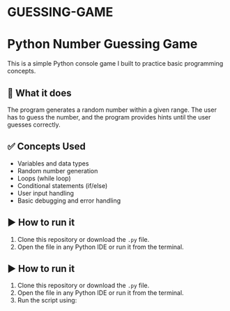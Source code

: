 # GUESSING-GAME

# Python Number Guessing Game

This is a simple Python console game I built to practice basic programming concepts.

## 📌 What it does
The program generates a random number within a given range. The user has to guess the number, and the program provides hints until the user guesses correctly.

## ✅ Concepts Used
- Variables and data types
- Random number generation
- Loops (while loop)
- Conditional statements (if/else)
- User input handling
- Basic debugging and error handling

## ▶️ How to run it
1. Clone this repository or download the `.py` file.
2. Open the file in any Python IDE or run it from the terminal.

## ▶️ How to run it
1. Clone this repository or download the `.py` file.
2. Open the file in any Python IDE or run it from the terminal.
3. Run the script using:
